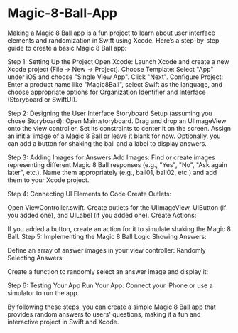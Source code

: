 # Magic-8-Ball-App

Making a Magic 8 Ball app is a fun project to learn about user interface elements and randomization in Swift using Xcode. Here’s a step-by-step guide to create a basic Magic 8 Ball app:

Step 1: Setting Up the Project
Open Xcode: Launch Xcode and create a new Xcode project (File -> New -> Project).
Choose Template: Select "App" under iOS and choose "Single View App". Click "Next".
Configure Project: Enter a product name like "Magic8Ball", select Swift as the language, and choose appropriate options for Organization Identifier and Interface (Storyboard or SwiftUI).

Step 2: Designing the User Interface
Storyboard Setup (assuming you chose Storyboard):
Open Main.storyboard.
Drag and drop an UIImageView onto the view controller.
Set its constraints to center it on the screen.
Assign an initial image of a Magic 8 Ball or leave it blank for now.
Optionally, you can add a button for shaking the ball and a label to display answers.

Step 3: Adding Images for Answers
Add Images:
Find or create images representing different Magic 8 Ball responses (e.g., "Yes", "No", "Ask again later", etc.).
Name them appropriately (e.g., ball01, ball02, etc.) and add them to your Xcode project.

Step 4: Connecting UI Elements to Code
Create Outlets:

Open ViewController.swift.
Create outlets for the UIImageView, UIButton (if you added one), and UILabel (if you added one).
Create Actions:

If you added a button, create an action for it to simulate shaking the Magic 8 Ball.
Step 5: Implementing the Magic 8 Ball Logic
Showing Answers:

Define an array of answer images in your view controller:
Randomly Selecting Answers:

Create a function to randomly select an answer image and display it:

Step 6: Testing Your App
Run Your App:
Connect your iPhone or use a simulator to run the app.

By following these steps, you can create a simple Magic 8 Ball app that provides random answers to users' questions, making it a fun and interactive project in Swift and Xcode.
